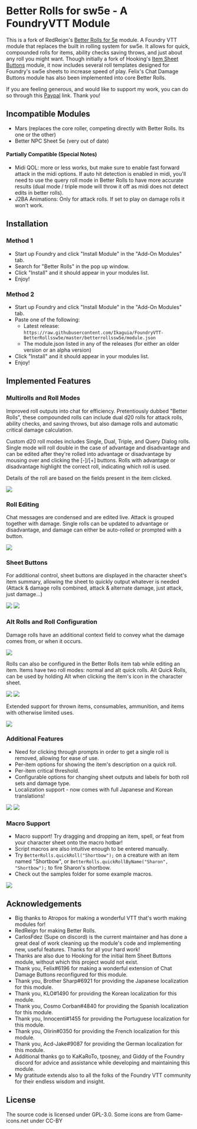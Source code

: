 # Better Rolls for sw5e - A FoundryVTT Module
This is a fork of RedReign's [Better Rolls for 5e](https://github.com/RedReign/FoundryVTT-BetterRolls5e) module.
A Foundry VTT module that replaces the built in rolling system for sw5e. It allows for quick, compounded rolls for items, ability checks saving throws, and just about any roll you might want. Though initially a fork of Hooking's [Item Sheet Buttons](https://gitlab.com/hooking/foundry-vtt---item-sheet-buttons) module, it now includes several roll templates designed for Foundry's sw5e sheets to increase speed of play. Felix's Chat Damage Buttons module has also been implemented into core Better Rolls. 

If you are feeling generous, and would like to support my work, you can do so through this [Paypal](https://www.paypal.me/RedReignDonate) link. Thank you!

## Incompatible Modules
- Mars (replaces the core roller, competing directly with Better Rolls. Its one or the other)
- Better NPC Sheet 5e (very out of date)

#### Partially Compatible (Special Notes)
- Midi QOL: more or less works, but make sure to enable fast forward attack in the midi options. If auto hit detection is enabled in midi, you'll need to use the query roll mode in Better Rolls to have more accurate results (dual mode / triple mode will throw it off as midi does not detect edits in better rolls).
- J2BA Animations: Only for attack rolls. If set to play on damage rolls it won't work.

## Installation
### Method 1
- Start up Foundry and click "Install Module" in the "Add-On Modules" tab.
- Search for "Better Rolls" in the pop up window.
- Click "Install" and it should appear in your modules list.
- Enjoy!

### Method 2
- Start up Foundry and click "Install Module" in the "Add-On Modules" tab.
- Paste one of the following:
  - Latest release: `https://raw.githubusercontent.com/Ikaguia/FoundryVTT-BetterRollssw5e/master/betterrollssw5e/module.json`
  - The module.json listed in any of the releases (for either an older version or an alpha version)
- Click "Install" and it should appear in your modules list.
- Enjoy!

## Implemented Features
### Multirolls and Roll Modes
Improved roll outputs into chat for efficiency. Pretentiously dubbed "Better Rolls", these compounded rolls can include dual d20 rolls for attack rolls, ability checks, and saving throws, but also damage rolls and automatic critical damage calculation.

Custom d20 roll modes includes Single, Dual, Triple, and Query Dialog rolls. Single mode will roll double in the case of advantage and disadvantage and can be edited after they're rolled into advantage or disadvantage by mousing over and clicking the [-]/[+] buttons. Rolls with advantage or disadvantage highlight the correct roll, indicating which roll is used.

Details of the roll are based on the fields present in the item clicked.

![](https://i.imgur.com/DyzMi2A.png)

### Roll Editing
Chat messages are condensed and are edited live. Attack is grouped together with damage. Single rolls can be updated to advantage or disadvantage, and damage can either be auto-rolled or prompted with a button.

![](https://user-images.githubusercontent.com/1286721/103615288-529fea80-4ef8-11eb-95cf-490e86084c5e.gif)

### Sheet Buttons
For additional control, sheet buttons are displayed in the character sheet's item summary, allowing the sheet to quickly output whatever is needed (Attack & damage rolls combined, attack & alternate damage, just attack, just damage...)

![](https://i.imgur.com/uFvpDPw.png)
![](https://i.imgur.com/2kNCHdZ.png)

### Alt Rolls and Roll Configuration
Damage rolls have an additional context field to convey what the damage comes from, or when it occurs.

![](https://i.imgur.com/L9NTE7G.png)

Rolls can also be configured in the Better Rolls item tab while editing an item. Items have two roll modes: normal and alt quick rolls. Alt Quick Rolls, can be used by holding Alt when clicking the item's icon in the character sheet.

![](https://i.imgur.com/Od15JXz.png)
![](https://i.imgur.com/yPzgzEe.png)

Extended support for thrown items, consumables, ammunition, and items with otherwise limited uses.

![](https://i.imgur.com/yQpSJgb.png)

### Additional Features
- Need for clicking through prompts in order to get a single roll is removed, allowing for ease of use.
- Per-item options for showing the item's description on a quick roll.
- Per-item critical threshold.
- Configurable options for changing sheet outputs and labels for both roll sets and damage type.
- Localization support - now comes with full Japanese and Korean translations!

![](https://i.imgur.com/Wd0iT0E.png)
![](https://cdn.discordapp.com/attachments/513918036919713802/635495803787542559/unknown.png)

### Macro Support
- Macro support! Try dragging and dropping an item, spell, or feat from your character sheet onto the macro hotbar!
- Script macros are also intuitive enough to be entered manually.
- Try `BetterRolls.quickRoll("Shortbow");` on a creature with an item named "Shortbow", or `BetterRolls.quickRollByName("Sharon", "Shortbow");` to fire Sharon's shortbow.
- Check out the samples folder for some example macros.

![](https://i.imgur.com/fMMWz3m.gif)

## Acknowledgements
- Big thanks to Atropos for making a wonderful VTT that's worth making modules for!
- RedReign for making Better Rolls.
- CarlosFdez (Supe on discord) is the current maintainer and has done a great deal of work cleaning up the module's code and implementing new, useful features. Thanks for all your hard work!
- Thanks are also due to Hooking for the initial Item Sheet Buttons module, without which this project would not exist.
- Thank you, Felix#6196 for making a wonderful extension of Chat Damage Buttons reconfigured for this module.
- Thank you, Brother Sharp#6921 for providing the Japanese localization for this module.
- Thank you, KLO#1490 for providing the Korean localization for this module.
- Thank you, Cosmo Corban#4840 for providing the Spanish localization for this module.
- Thank you, Innocenti#1455 for providing the Portuguese localization for this module.
- Thank you, Olirin#0350 for providing the French localization for this module.
- Thank you, Acd-Jake#9087 for providing the German localization for this module.
- Additional thanks go to KaKaRoTo, tposney, and Giddy of the Foundry discord for advice and assistance while developing and maintaining this module.
- My gratitude extends also to all the folks of the Foundry VTT community for their endless wisdom and insight.

## License
The source code is licensed under GPL-3.0.
Some icons are from Game-icons.net under CC-BY
